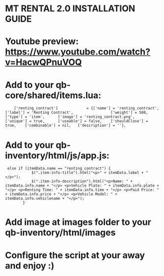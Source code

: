 # MT RENTAL 2.0 INSTALLATION GUIDE

# Youtube preview: https://www.youtube.com/watch?v=HacwQPnuVOQ

# Add to your qb-core/shared/items.lua:
```
	['renting_contract'] 			 = {['name'] = 'renting_contract', 				['label'] = 'Renting Contract', 				['weight'] = 500, 		['type'] = 'item', 		['image'] = 'renting_contract.png', 		['unique'] = true, 		['useable'] = false, 	['shouldClose'] = true,	   ['combinable'] = nil,   ['description'] = ''},
```

# Add to your qb-inventory/html/js/app.js:
```
 else if (itemData.name == "renting_contract") {
            $(".item-info-title").html("<p>" + itemData.label + "</p>");
            $(".item-info-description").html("<p>Name: " + itemData.info.name + "</p> <p>Vehicle Plate: " + itemData.info.plate + "</p> <p>Renting Time: " + itemData.info.time + "</p> <p>Paid Price: " + itemData.info.price + "</p> <p>Vehicle Model: " + itemData.info.vehiclename + "</p>");
        }
```

# Add image at images folder to your qb-inventory/html/images
# Configure the script at your away and enjoy :)
